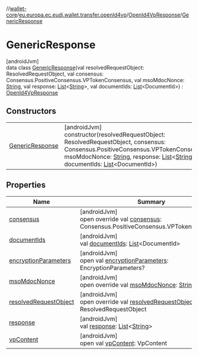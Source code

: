 //[wallet-core](../../../../index.md)/[eu.europa.ec.eudi.wallet.transfer.openId4vp](../../index.md)/[OpenId4VpResponse](../index.md)/[GenericResponse](index.md)

# GenericResponse

[androidJvm]\
data class [GenericResponse](index.md)(val resolvedRequestObject: ResolvedRequestObject, val consensus: Consensus.PositiveConsensus.VPTokenConsensus, val msoMdocNonce: [String](https://kotlinlang.org/api/latest/jvm/stdlib/kotlin-stdlib/kotlin/-string/index.html), val response: [List](https://kotlinlang.org/api/latest/jvm/stdlib/kotlin-stdlib/kotlin.collections/-list/index.html)&lt;[String](https://kotlinlang.org/api/latest/jvm/stdlib/kotlin-stdlib/kotlin/-string/index.html)&gt;, val documentIds: [List](https://kotlinlang.org/api/latest/jvm/stdlib/kotlin-stdlib/kotlin.collections/-list/index.html)&lt;DocumentId&gt;) : [OpenId4VpResponse](../index.md)

## Constructors

| | |
|---|---|
| [GenericResponse](-generic-response.md) | [androidJvm]<br>constructor(resolvedRequestObject: ResolvedRequestObject, consensus: Consensus.PositiveConsensus.VPTokenConsensus, msoMdocNonce: [String](https://kotlinlang.org/api/latest/jvm/stdlib/kotlin-stdlib/kotlin/-string/index.html), response: [List](https://kotlinlang.org/api/latest/jvm/stdlib/kotlin-stdlib/kotlin.collections/-list/index.html)&lt;[String](https://kotlinlang.org/api/latest/jvm/stdlib/kotlin-stdlib/kotlin/-string/index.html)&gt;, documentIds: [List](https://kotlinlang.org/api/latest/jvm/stdlib/kotlin-stdlib/kotlin.collections/-list/index.html)&lt;DocumentId&gt;) |

## Properties

| Name | Summary |
|---|---|
| [consensus](consensus.md) | [androidJvm]<br>open override val [consensus](consensus.md): Consensus.PositiveConsensus.VPTokenConsensus |
| [documentIds](document-ids.md) | [androidJvm]<br>val [documentIds](document-ids.md): [List](https://kotlinlang.org/api/latest/jvm/stdlib/kotlin-stdlib/kotlin.collections/-list/index.html)&lt;DocumentId&gt; |
| [encryptionParameters](../encryption-parameters.md) | [androidJvm]<br>open val [encryptionParameters](../encryption-parameters.md): EncryptionParameters? |
| [msoMdocNonce](mso-mdoc-nonce.md) | [androidJvm]<br>open override val [msoMdocNonce](mso-mdoc-nonce.md): [String](https://kotlinlang.org/api/latest/jvm/stdlib/kotlin-stdlib/kotlin/-string/index.html) |
| [resolvedRequestObject](resolved-request-object.md) | [androidJvm]<br>open override val [resolvedRequestObject](resolved-request-object.md): ResolvedRequestObject |
| [response](response.md) | [androidJvm]<br>val [response](response.md): [List](https://kotlinlang.org/api/latest/jvm/stdlib/kotlin-stdlib/kotlin.collections/-list/index.html)&lt;[String](https://kotlinlang.org/api/latest/jvm/stdlib/kotlin-stdlib/kotlin/-string/index.html)&gt; |
| [vpContent](../vp-content.md) | [androidJvm]<br>open val [vpContent](../vp-content.md): VpContent |
